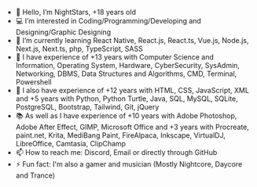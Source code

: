 - 👋 Hello, I’m NightStars, +18 years old
- 💻 I’m interested in Coding/Programming/Developing and Designing/Graphic Designing
- 🌱 I’m currently learning React Native, React.js, React.ts, Vue.js, Node.js, Next.js, Next.ts, php, TypeScript, SASS
- 📓 I have experience of +13 years with Computer Science and Information, Operating System, Hardware, CyberSecurity, SysAdmin, Networking, DBMS, Data Structures and Algorithms, CMD, Terminal, Powershell
- 📔 I also have experience of +12 years with HTML, CSS, JavaScript, XML and +5 years with Python, Python Turtle, Java, SQL, MySQL, SQLite, PostgreSQL, Bootstrap, Tailwind, Git, jQuery
- 📚 As well as I have experience of +10 years with Adobe Photoshop, Adobe After Effect, GIMP, Microsoft Office and +3 years with Procreate, paint.net, Krita, MediBang Paint, FireAlpaca, Inkscape, VirtualDJ, LibreOffice, Camtasia, ClipChamp
- 📫 How to reach me: Discord, Email or directly through GitHub
- ⚡ Fun fact: I'm also a gamer and musician (Mostly Nightcore, Daycore and Trance)
